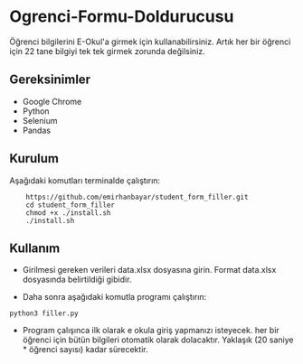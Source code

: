 # Ogrenci-Formu-Doldurucusu

Öğrenci bilgilerini E-Okul'a girmek için kullanabilirsiniz. Artık her bir öğrenci için 22 tane bilgiyi tek tek girmek zorunda değilsiniz. 

## Gereksinimler

- Google Chrome
- Python
- Selenium
- Pandas

## Kurulum

Aşağıdaki komutları terminalde çalıştırın:

```
    https://github.com/emirhanbayar/student_form_filler.git
    cd student_form_filler
    chmod +x ./install.sh
    ./install.sh
```


## Kullanım

- Girilmesi gereken verileri data.xlsx dosyasına girin. Format data.xlsx dosyasında belirtildiği gibidir.


- Daha sonra aşağıdaki komutla programı çalıştırın:
```
python3 filler.py
```

- Program çalışınca ilk olarak e okula giriş yapmanızı isteyecek. her bir öğrenci için bütün bilgileri otomatik olarak dolacaktır. Yaklaşık (20 saniye * öğrenci sayısı) kadar sürecektir.


